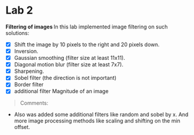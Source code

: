 # Lab 2

<b> Filtering of images </b>
In this lab implemented image filtering on such solutions:
- [x]  Shift the image by 10 pixels to the right and 20 pixels down.
- [x]  Inversion.
- [x]  Gaussian smoothing (filter size at least 11x11).
- [x]  Diagonal motion blur (filter size at least 7x7).
- [x]  Sharpening.
- [x]  Sobel filter (the direction is not important)
- [x]  Border filter
- [x]  additional filter Magnitude of an image

> Comments:
- Also was added some additional filters like random and sobel by x. And more image processing methods like scaling and shifting on the min offset.  
